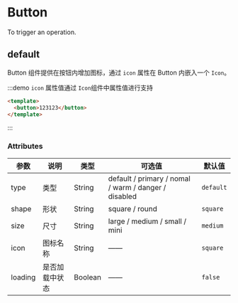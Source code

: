 # Button

To trigger an operation.

## default

Button 组件提供在按钮内增加图标，通过 `icon` 属性在 Button 内嵌入一个 `Icon`。

:::demo `icon` 属性值通过 `Icon`组件中属性值进行支持

```html
<template>
  <button>123123</button>
</template>
```

:::

### Attributes

| 参数    | 说明           | 类型    | 可选值                                               | 默认值    |
| ------- | -------------- | ------- | ---------------------------------------------------- | --------- |
| type    | 类型           | String  | default / primary / nomal / warm / danger / disabled | `default` |
| shape   | 形状           | String  | square / round                                       | `square`  |
| size    | 尺寸           | String  | large / medium / small / mini                        | `medium`  |
| icon    | 图标名称       | String  | ——                                                   | `square`  |
| loading | 是否加载中状态 | Boolean | ——                                                   | `false`   |
